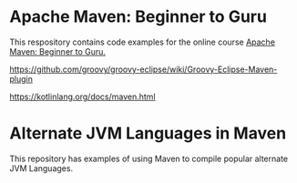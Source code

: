# Apache Maven: Beginner to Guru

This respository contains code examples for the online course [Apache Maven: Beginner to Guru.](https://www.udemy.com/draft/2043700/?couponCode=GITHUB_REPO)

https://github.com/groovy/groovy-eclipse/wiki/Groovy-Eclipse-Maven-plugin


https://kotlinlang.org/docs/maven.html



# Alternate JVM Languages in Maven

This repository has examples of using Maven to compile popular alternate JVM Languages.
